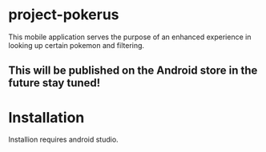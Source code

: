 # project-pokerus
This mobile application serves the purpose of an enhanced experience in looking up certain pokemon and filtering.

## This will be published on the Android store in the future stay tuned!

# Installation
Installion requires android studio.

